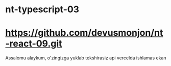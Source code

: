 # nt-typescript-03
# https://github.com/devusmonjon/nt-react-09.git
Assalomu alaykum, o'zingizga yuklab tekshirasiz api vercelda ishlamas ekan
